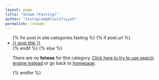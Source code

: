 ```yaml
---
layout: page
title: "Shawm (Fasting)"
author: "Instagram@Alsalafiyyah"
permalink: /shawm/
---
```


<article class="post">
<ul class="posts">
  {% for post in site.categories.fasting %}
    {% if post.url %}
    <li><a href="{{ post.url }}">{{ post.title }}</a>
    </li>
    {% endif %}
    {% else %}
    <p>There are no <b>fatwas</b> for this category. <a href="/topic">Click here to try to use search engine instead</a> or go back to <a href="/">homepage</a>.</p>
  {% endfor %}
</ul>
</article>
